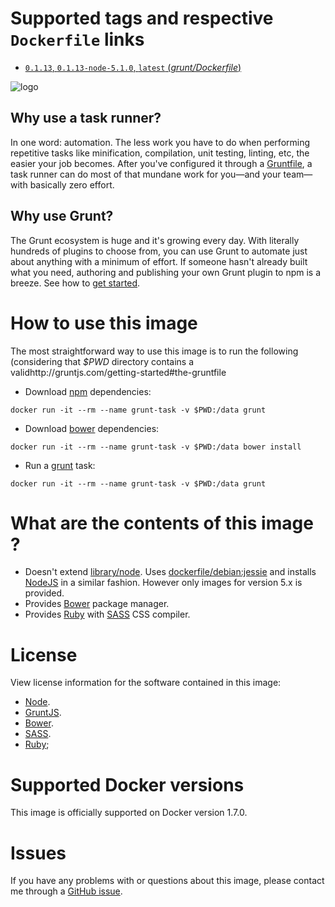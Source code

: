 # Supported tags and respective `Dockerfile` links

-	[`0.1.13`, `0.1.13-node-5.1.0`, `latest` (*grunt/Dockerfile*)](https://github.com/andreptb/Dockerfiles/blob/master/grunt/Dockerfile)

![logo](http://gruntjs.com/img/grunt-logo.svg)

## Why use a task runner?

In one word: automation. The less work you have to do when performing repetitive tasks like minification, compilation, unit testing, linting, etc, the easier your job becomes. After you've configured it through a [Gruntfile](http://gruntjs.com/sample-gruntfile), a task runner can do most of that mundane work for you—and your team—with basically zero effort.

## Why use Grunt?

The Grunt ecosystem is huge and it's growing every day. With literally hundreds of plugins to choose from, you can use Grunt to automate just about anything with a minimum of effort. If someone hasn't already built what you need, authoring and publishing your own Grunt plugin to npm is a breeze. See how to [get started](http://gruntjs.com/getting-started).

# How to use this image

The most straightforward way to use this image is to run the following (considering that *$PWD* directory contains a validhttp://gruntjs.com/getting-started#the-gruntfile

* Download [npm](https://www.npmjs.com/) dependencies:
```
docker run -it --rm --name grunt-task -v $PWD:/data grunt
```
* Download [bower](http://bower.io/) dependencies:
```
docker run -it --rm --name grunt-task -v $PWD:/data bower install
```
* Run a [grunt](http://gruntjs.com/getting-started#how-the-cli-works) task:
```
docker run -it --rm --name grunt-task -v $PWD:/data grunt
```

# What are the contents of this image ?

* Doesn't extend [library/node](http://registry.hub.docker.com/_/node). Uses  [dockerfile/debian:jessie](https://registry.hub.docker.com/_/debian/) and installs [NodeJS](https://nodejs.org) in a similar fashion. However only images for version 5.x is provided.
* Provides [Bower](http://bower.io/) package manager.
* Provides [Ruby](https://www.ruby-lang.org) with [SASS](sass-lang.com) CSS compiler.


# License

View license information for the software contained in this image:

* [Node](https://raw.githubusercontent.com/nodejs/node/master/LICENSE).
* [GruntJS](https://raw.githubusercontent.com/gruntjs/grunt/master/LICENSE-MIT).
* [Bower](https://raw.githubusercontent.com/bower/bower/master/LICENSE).
* [SASS](http://sass-lang.com/documentation/file.MIT-LICENSE.html).
* [Ruby](https://www.ruby-lang.org/en/about/license.txt);

# Supported Docker versions

This image is officially supported on Docker version 1.7.0.

# Issues

If you have any problems with or questions about this image, please contact me through a [GitHub issue](https://github.com/andreptb/Dockerfiles/issues).
